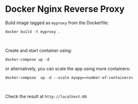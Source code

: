 # Docker Nginx Reverse Proxy

Build image tagged as `myproxy` from the Dockerfile:
```
docker build -t myproxy .
```
</br>

Create and start container using:   
```
docker-compose up -d
```
or alternatively, you can scale the app using more containers:   
```
docker-compose  up -d --scale myapp=<number-of-containers>
```
</br>   

Check the result at `http://localhost:80`
